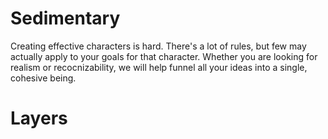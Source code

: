 # Sedimentary
Creating effective characters is hard. There's a lot of rules, but few may actually apply to your goals for that character. Whether you are looking for realism or recocnizability, we will help funnel all your ideas into a single, cohesive being.

# Layers
